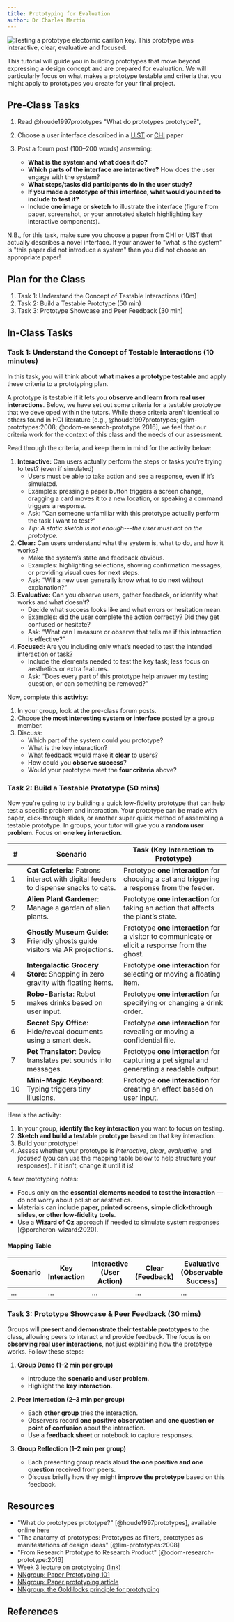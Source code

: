 ```yaml
---
title: Prototyping for Evaluation
author: Dr Charles Martin
---
```


![Testing a prototype electornic carillon key. This prototype was interactive, clear, evaluative and focused.](img/prototype-carillon-2019.jpg)

This tutorial will guide you in building prototypes that move beyond expressing a design concept and are prepared for evaluation. We will particularly focus on what makes a prototype testable and criteria that you might apply to prototypes you create for your final project.

## Pre-Class Tasks

1. Read @houde1997prototypes "What do prototypes prototype?",

2. Choose a user interface described in a [UIST](https://dl.acm.org/conference/uist) or [CHI](https://dl.acm.org/conference/chi) paper

3. Post a forum post (100–200 words) answering:

   - **What is the system and what does it do?**
   - **Which parts of the interface are interactive?** How does the user engage with the system?  
   - **What steps/tasks did participants do in the user study?**  
   - **If you made a prototype of this interface, what would you need to include to test it?**  
   - Include **one image or sketch** to illustrate the interface (figure from paper, screenshot, or your annotated sketch highlighting key interactive components).

N.B., for this task, make sure you choose a paper from CHI or UIST that actually describes a novel interface. If your answer to "what is the system" is "this paper did not introduce a system" then you did not choose an appropriate paper!

## Plan for the Class

1. Task 1: Understand the Concept of Testable Interactions (10m)
2. Task 2: Build a Testable Prototype (50 min)  
3. Task 3: Prototype Showcase and Peer Feedback (30 min)  

## In-Class Tasks

### Task 1: Understand the Concept of Testable Interactions (10 minutes)

In this task, you will think about **what makes a prototype testable** and apply these criteria to a prototyping plan.

A prototype is testable if it lets you **observe and learn from real user interactions**. Below, we have set out some criteria for a testable prototype that we developed within the tutors. While these criteria aren't identical to others found in HCI literature [e.g., @houde1997prototypes; @lim-prototypes:2008; @odom-research-prototype:2016], we feel that our criteria work for the context of this class and the needs of our assessment.

Read through the criteria, and keep them in mind for the activity below:

1. **Interactive:** Can users actually perform the steps or tasks you’re trying to test? (even if simulated)
   - Users must be able to take action and see a response, even if it’s simulated.
   - Examples: pressing a paper button triggers a screen change, dragging a card moves it to a new location, or speaking a command triggers a response.
   - Ask: “Can someone unfamiliar with this prototype actually perform the task I want to test?”
   - _Tip: A static sketch is not enough---the user must act on the prototype._
2. **Clear:** Can users understand what the system is, what to do, and how it works?
   - Make the system’s state and feedback obvious.
   - Examples: highlighting selections, showing confirmation messages, or providing visual cues for next steps.
   - Ask: “Will a new user generally know what to do next without explanation?” 
3. **Evaluative:** Can you observe users, gather feedback, or identify what works and what doesn’t?
   - Decide what success looks like and what errors or hesitation mean.
   - Examples: did the user complete the action correctly? Did they get confused or hesitate?
   - Ask: “What can I measure or observe that tells me if this interaction is effective?”  
4. **Focused:** Are you including only what’s needed to test the intended interaction or task?
   - Include the elements needed to test the key task; less focus on aesthetics or extra features.
   - Ask: “Does every part of this prototype help answer my testing question, or can something be removed?”

Now, complete this **activity**:

1. In your group, look at the pre-class forum posts.  
2. Choose **the most interesting system or interface** posted by a group member.  
3. Discuss:  
   - Which part of the system could you prototype?  
   - What is the key interaction?  
   - What feedback would make it **clear** to users?  
   - How could you **observe success**?
   - Would your prototype meet the **four criteria** above?

### Task 2: Build a Testable Prototype (50 mins)

Now you're going to try building a quick low-fidelity prototype that can help test a specific problem and interaction. Your prototype can be made with paper, click-through slides, or another super quick method of assembling a testable prototype.
In groups, your tutor will give you a **random user problem**. Focus on **one key interaction**.

| #  | Scenario | Task (Key Interaction to Prototype) |
|----|---------|-------------------------------------|
| 1  | **Cat Cafeteria**: Patrons interact with digital feeders to dispense snacks to cats. | Prototype **one interaction** for choosing a cat and triggering a response from the feeder. |
| 2  | **Alien Plant Gardener**: Manage a garden of alien plants. | Prototype **one interaction** for taking an action that affects the plant’s state. |
| 3  | **Ghostly Museum Guide**: Friendly ghosts guide visitors via AR projections. | Prototype **one interaction** for a visitor to communicate or elicit a response from the ghost. |
| 4  | **Intergalactic Grocery Store**: Shopping in zero gravity with floating items. | Prototype **one interaction** for selecting or moving a floating item. |
| 5  | **Robo-Barista**: Robot makes drinks based on user input. | Prototype **one interaction** for specifying or changing a drink order. |
| 6  | **Secret Spy Office**: Hide/reveal documents using a smart desk. | Prototype **one interaction** for revealing or moving a confidential file. |
| 7  | **Pet Translator**: Device translates pet sounds into messages. | Prototype **one interaction** for capturing a pet signal and generating a readable output. |
| 10 | **Mini-Magic Keyboard**: Typing triggers tiny illusions. | Prototype **one interaction** for creating an effect based on user input. |

Here's the activity:

1. In your group, **identify the key interaction** you want to focus on testing.  
2. **Sketch and build a testable prototype** based on that key interaction.
3. Build your prototype!
4. Assess whether your prototype is _interactive_, _clear_, _evaluative_, and _focused_ (you can use the mapping table below to help structure your responses). If it isn't, change it until it is!

A few prototyping notes:

- Focus only on the **essential elements needed to test the interaction** — do not worry about polish or aesthetics.  
- Materials can include **paper, printed screens, simple click-through slides, or other low-fidelity tools**.  
- Use a **Wizard of Oz** approach if needed to simulate system responses [@porcheron-wizard:2020].

#### Mapping Table

| Scenario | Key Interaction | Interactive (User Action) | Clear (Feedback) | Evaluative (Observable Success) | Focused (Essential Elements) |
|----------|----------------|---------------------------|-----------------|--------------------------------|-----------------------------|
| …        | …              | …                         | …               | …                              | …                           |

### Task 3: Prototype Showcase & Peer Feedback (30 mins)

Groups will **present and demonstrate their testable prototypes** to the class, allowing peers to interact and provide feedback. The focus is on **observing real user interactions**, not just explaining how the prototype works. Follow these steps:  

1. **Group Demo (1–2 min per group)**  
   - Introduce the **scenario and user problem**.  
   - Highlight the **key interaction**.  

2. **Peer Interaction (2–3 min per group)**  
   - Each **other group** tries the interaction.  
   - Observers record **one positive observation** and **one question or point of confusion** about the interaction.  
   - Use a **feedback sheet** or notebook to capture responses.

3. **Group Reflection (1–2 min per group)**  
   - Each presenting group reads aloud **the one positive and one question** received from peers.  
   - Discuss briefly how they might **improve the prototype** based on this feedback.

## Resources

- "What do prototypes prototype?" [@houde1997prototypes], available online [here](https://hci.stanford.edu/courses/cs247/2012/readings/WhatDoPrototypesPrototype.pdf)
- "The anatomy of prototypes: Prototypes as filters, prototypes as manifestations of design ideas" [@lim-prototypes:2008]
- "From Research Prototype to Research Product" [@odom-research-prototype:2016]
- [Week 3 lecture on prototyping (link)](https://smcclab.github.io/thirty-nine-hundred-hci/lectures/03-prototype.html#/title-slide)
- [NNgroup: Paper Prototyping 101](https://www.nngroup.com/videos/paper-prototyping-101/)
- [NNgroup: Paper prototyping article](https://www.nngroup.com/articles/paper-prototyping/)
- [NNgroup: the Goldilocks principle for prototyping](https://www.nngroup.com/videos/goldilocks-principle/)

## References
